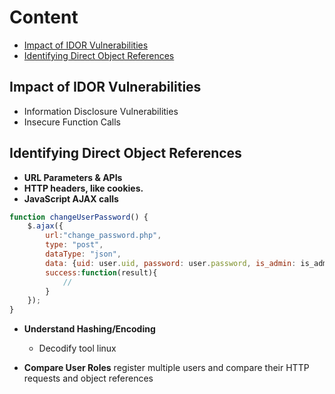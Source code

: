 # Content
- [Impact of IDOR Vulnerabilities](#impact-of-idor-vulnerabilities)
- [Identifying Direct Object References](#identifying-direct-object-references)


## Impact of IDOR Vulnerabilities
- Information Disclosure Vulnerabilities
- Insecure Function Calls



## Identifying Direct Object References
- **URL Parameters & APIs**
- **HTTP headers, like cookies.**
- **JavaScript AJAX calls**

```javascript
function changeUserPassword() {
    $.ajax({
        url:"change_password.php",
        type: "post",
        dataType: "json",
        data: {uid: user.uid, password: user.password, is_admin: is_admin},
        success:function(result){
            //
        }
    });
}
```

- **Understand Hashing/Encoding**
    - Decodify tool linux

- **Compare User Roles**
register multiple users and compare their HTTP requests and object references


